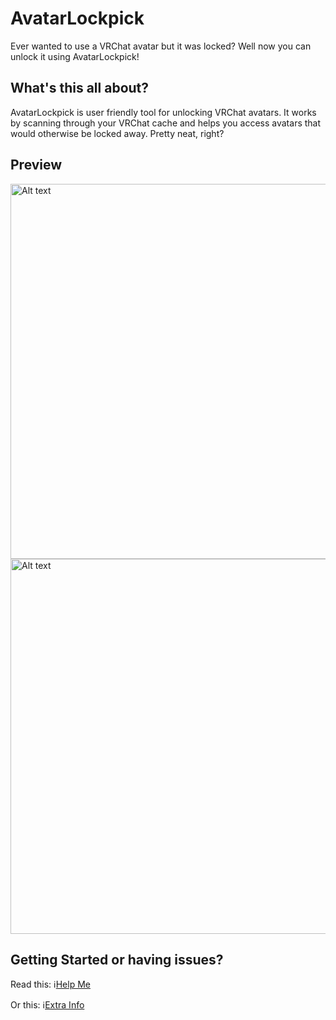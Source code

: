 # AvatarLockpick
Ever wanted to use a VRChat avatar but it was locked? Well now you can unlock it using AvatarLockpick!

## What's this all about?
AvatarLockpick is user friendly tool for unlocking VRChat avatars. It works by scanning through your VRChat cache and helps you access avatars that would otherwise be locked away. Pretty neat, right?

## Preview
<img src="https://github.com/scrim-dev/AvatarLockpick/blob/master/AppSample/Medal_LNtVc3zsBD.png" width="600" alt="Alt text">
<img src="https://github.com/scrim-dev/AvatarLockpick/blob/master/AppSample/Medal_pWViultzXZ.png" width="600" alt="Alt text">

## Getting Started or having issues?
Read this: ℹ️[Help Me](https://github.com/scrim-dev/AvatarLockpick/blob/master/HELP.md)

Or this: ℹ️[Extra Info](https://github.com/scrim-dev/AvatarLockpick/blob/master/EXTRAS.md)
